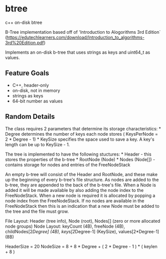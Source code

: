 # btree

c++ on-disk btree

B-Tree implementation based off of 'Introduction to Alogorithms 3rd Edition` 
(https://edutechlearners.com/download/Introduction_to_algorithms-3rd%20Edition.pdf)

Implements an on-disk b-tree that uses strings as keys and uint64_t as values.

## Feature Goals

* C++, header-only 
* on-disk, not in memory
* strings as keys
* 64-bit number as values

## Random Details

The class requires 2 parameters that determine its storage characteristics:
    * Degree determines the number of keys each node stores ( KeysPerNode = 2 * Degree - 1)
    * KeySize specifies the space used to save a key.  A key's length can be up to KeySize - 1.

The tree is implemented to have the following stuctures:
    * Header - this stores the properties of the b-tree
    * RootNode (Node)
    * Nodes (Node[]) - contains storage for nodes and entries of the FreeNodeStack

An empty b-tree will consist of the Header and RootNode, and these make up the beginning 
of every b-tree's file structure.  As nodes are added to the b-tree, they are appended to 
the back of the b-tree's file.  When a Node is added it will be made available by also adding 
the node index to the FreeNodeStack.  When a new node is required it is allocated by popping 
a node index from the FreeNodeStack.  If no nodes are available in the FreeNodeStack then 
this is an indication that a new Node must be added to the tree and the file must grow.

File Layout: Header (tree info), Node (root), Nodes[] (zero or more allocated node groups)
Node Layout: keyCount (4B), freeNode (4B), childNodes[2*Degree] (4B), keys[2*Degree-1] (KeySize), values[2*Degree-1] (8B)

HeaderSize = 20
NodeSize = 8 + 8 * Degree + ( 2 * Degree - 1 ) * ( keylen + 8 )

